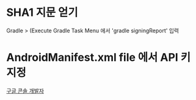 # SHA1 지문 얻기
Gradle > (Execute Gradle Task Menu 에서 'gradle signingReport' 입력

# AndroidManifest.xml file 에서 API 키 지정
[구글 콘솔 개발자](https://console.cloud.google.com)


